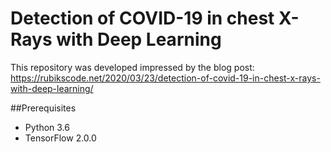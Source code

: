 # Detection of COVID-19 in chest X-Rays with Deep Learning

This repository was developed impressed by the blog post: https://rubikscode.net/2020/03/23/detection-of-covid-19-in-chest-x-rays-with-deep-learning/

##Prerequisites

- Python 3.6
- TensorFlow 2.0.0

